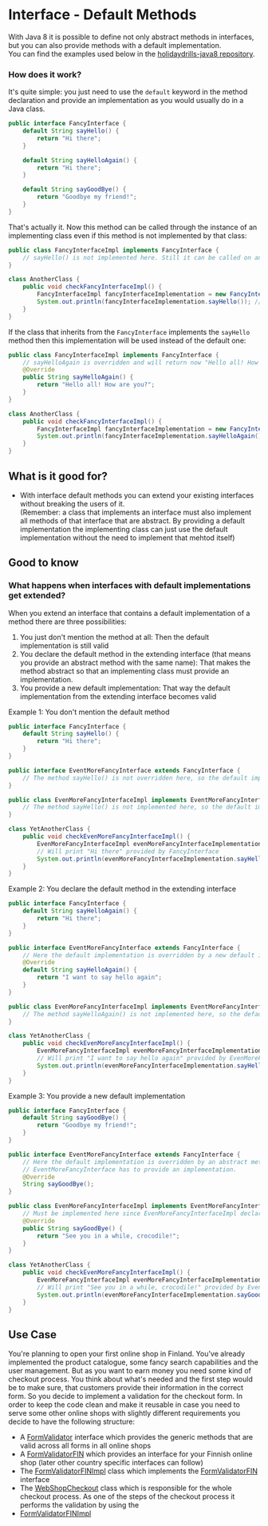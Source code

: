 # Interface - Default Methods

With Java 8 it is possible to define not only abstract methods in interfaces, but you can also provide methods with a default implementation.  
You can find the examples used below in the [holidaydrills-java8 repository](https://github.com/dholde/holidaydrills-Java8/tree/master/src/main/java/com/holidaydrills/interfaces/simpleexample).

### How does it work?

It's quite simple: you just need to use the `default` keyword in the method declaration and provide an implementation as you would usually do in a Java class.

```java
public interface FancyInterface {
    default String sayHello() {
        return "Hi there";
    }

    default String sayHelloAgain() {
        return "Hi there";
    }

    default String sayGoodBye() {
        return "Goodbye my friend!";
    }
}
```

That's actually it. Now this method can be called through the instance of an implementing class even if this method is not implemented by that class:

```java
public class FancyInterfaceImpl implements FancyInterface {
    // sayHello() is not implemented here. Still it can be called on an instance of FancyInterfaceImpl
}

class AnotherClass {
    public void checkFancyInterfaceImpl() {
        FancyInterfaceImpl fancyInterfaceImplementation = new FancyInterfaceImpl();
        System.out.println(fancyInterfaceImplementation.sayHello()); // Will print "Hi there"
    }
}
```

If the class that inherits from the `FancyInterface` implements the `sayHello` method then this implementation will be used instead of the default one:

```java
public class FancyInterfaceImpl implements FancyInterface {
    // sayHelloAgain is overridden and will return now "Hello all! How are you?" instead of "Hi there"
    @Override
    public String sayHelloAgain() {
        return "Hello all! How are you?";
    }
}

class AnotherClass {
    public void checkFancyInterfaceImpl() {
        FancyInterfaceImpl fancyInterfaceImplementation = new FancyInterfaceImpl();
        System.out.println(fancyInterfaceImplementation.sayHelloAgain()); // Will print "Hello all! How are you?"
    }
}
```

## What is it good for?

* With interface default methods you can extend your existing interfaces without breaking the users of it.  
 (Remember: a class that implements an interface must also implement all methods of that interface that are abstract. By providing a default implementation the implementing class can just use the default implementation without the need to implement that mehtod itself)

## Good to know

### What happens when interfaces with default implementations get extended?

When you extend an interface that contains a default implementation of a method there are three possibilities:

1. You just don't mention the method at all: Then the default implementation is still valid 
2. You declare the default method in the extending interface \(that means you provide an abstract method with the same name\): That makes the method abstract so that an implementing class must provide an implementation. 
3. You provide a new default implementation: That way the default implementation from the extending interface becomes valid

Example 1: You don't mention the default method

```java
public interface FancyInterface {
    default String sayHello() {
        return "Hi there";
    }
}

public interface EventMoreFancyInterface extends FancyInterface {
    // The method sayHello() is not overridden here, so the default implementation from FancyInterface is still valid
}

public class EvenMoreFancyInterfaceImpl implements EventMoreFancyInterface{
    // The method sayHello() is not implemented here, so the default implementation from FancyInterface is valid
}

class YetAnotherClass {
    public void checkEvenMoreFancyInterfaceImpl() {
        EvenMoreFancyInterfaceImpl evenMoreFancyInterfaceImplementation = new EvenMoreFancyInterfaceImpl();
        // Will print "Hi there" provided by FancyInterface
        System.out.println(evenMoreFancyInterfaceImplementation.sayHello());
    }
}
```

Example 2: You declare the default method in the extending interface

```java
public interface FancyInterface {
    default String sayHelloAgain() {
        return "Hi there";
    }
}

public interface EventMoreFancyInterface extends FancyInterface {
    // Here the default implementation is overridden by a new default implementation
    @Override
    default String sayHelloAgain() {
        return "I want to say hello again";
    }
}

public class EvenMoreFancyInterfaceImpl implements EventMoreFancyInterface{
    // The method sayHelloAgain() is not implemented here, so the default implementation from FancyInterface is valid
}

class YetAnotherClass {
    public void checkEvenMoreFancyInterfaceImpl() {
        EvenMoreFancyInterfaceImpl evenMoreFancyInterfaceImplementation = new EvenMoreFancyInterfaceImpl();
        // Will print "I want to say hello again" provided by EvenMoreFancyInterface
        System.out.println(evenMoreFancyInterfaceImplementation.sayHelloAgain());
    }
}
```

Example 3: You provide a new default implementation

```java
public interface FancyInterface {
    default String sayGoodBye() {
        return "Goodbye my friend!";
    }
}

public interface EventMoreFancyInterface extends FancyInterface {
    // Here the default implementation is overridden by an abstract method. That means that a class that implements
    // EventMoreFancyInterface has to provide an implementation.
    @Override
    String sayGoodBye();
}

public class EvenMoreFancyInterfaceImpl implements EventMoreFancyInterface{
    // Must be implemented here since EvenMoreFancyInterfaceImpl declares the method as abstract
    @Override
    public String sayGoodBye() {
        return "See you in a while, crocodile!";
    }
}

class YetAnotherClass {
    public void checkEvenMoreFancyInterfaceImpl() {
        EvenMoreFancyInterfaceImpl evenMoreFancyInterfaceImplementation = new EvenMoreFancyInterfaceImpl();
        // Will print "See you in a while, crocodile!" provided by EvenMoreFancyInterfaceImpl
        System.out.println(evenMoreFancyInterfaceImplementation.sayGoodBye());
    }
}
```

## Use Case

You're planning to open your first online shop in Finland. You've already implemented the product catalogue, some fancy search capabilities and the user management. But as you want to earn money you need some kind of checkout process. You think about what's needed and the first step would be to make sure, that customers provide their information in the correct form. So you decide to implement a validation for the checkout form. In order to keep the code clean and make it reusable in case you need to serve some other online shops with slightly different requirements you decide to have the following structure:

* A [FormValidator](https://github.com/dholde/holidaydrills-Java8/blob/master/src/com/holidaydrills/interfaces/webshopexample/FormValidator.java) interface which provides the generic methods that are valid across all forms in all online shops
* A [FormValidatorFIN](https://github.com/dholde/holidaydrills-Java8/blob/master/src/com/holidaydrills/interfaces/webshopexample/FormValidatorFIN.java) which provides an interface for your Finnish online shop \(later other country specific interfaces can follow\)
* The [FormValidatorFINImpl](https://github.com/dholde/holidaydrills-Java8/blob/master/src/com/holidaydrills/interfaces/webshopexample/FormValidatorFINImpl.java) class which implements the [FormValidatorFIN](https://github.com/dholde/holidaydrills-Java8/blob/master/src/com/holidaydrills/interfaces/webshopexample/FormValidatorFIN.java) interface
* The [WebShopCheckout](https://github.com/dholde/holidaydrills-Java8/blob/master/src/com/holidaydrills/interfaces/webshopexample/WebShopCheckout.java) class which is responsible for the whole checkout process. As one of the steps of the checkout process it performs the validation by using the 
* [FormValidatorFINImpl](https://github.com/dholde/holidaydrills-Java8/blob/master/src/com/holidaydrills/interfaces/webshopexample/CheckoutFormValidator.java)

